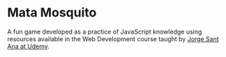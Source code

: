 # Mata Mosquito
A fun game developed as a practice of JavaScript knowledge using resources available in the Web Development course taught by <a href="https://www.udemy.com/user/jorgetadeusantanasilva/" target="_blank">Jorge Sant Ana at Udemy</a>.